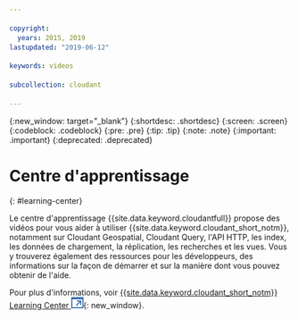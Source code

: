 ```yaml
---

copyright:
  years: 2015, 2019
lastupdated: "2019-06-12"

keywords: videos

subcollection: cloudant

---
```


{:new_window: target="_blank"}
{:shortdesc: .shortdesc}
{:screen: .screen}
{:codeblock: .codeblock}
{:pre: .pre}
{:tip: .tip}
{:note: .note}
{:important: .important}
{:deprecated: .deprecated}

<!-- Acrolinx: 2018-10-05 -->

# Centre d'apprentissage
{: #learning-center}

Le centre d'apprentissage {{site.data.keyword.cloudantfull}} propose des vidéos pour vous aider à utiliser {{site.data.keyword.cloudant_short_notm}}, notamment sur Cloudant Geospatial, Cloudant Query, l'API HTTP, les index, les données de chargement, la réplication, les recherches et les vues. Vous y trouverez également des ressources pour les développeurs, des informations sur la façon de démarrer et sur la manière dont vous pouvez obtenir de l'aide. 

Pour plus d'informations, voir [{{site.data.keyword.cloudant_short_notm}} Learning Center ![Icône de lien externe](../images/launch-glyph.svg "Icône de lien externe")](http://ibm.biz/cloudant-learning){: new_window}.
